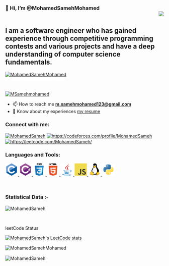 ### 👋 Hi, I’m @MohamedSamehMohamed <div align = 'right'>![](https://komarev.com/ghpvc/?username=MohamedSamehMohamed&color=blue)</div>

## I am a software engineer who has gained experience through competitive programming contests and various projects and have a deep understanding of computer science fundamentals. ##  


<p align="left"> <a href="https://github.com/ryo-ma/github-profile-trophy">
  <img src="https://github-profile-trophy.vercel.app/?username=MohamedSamehMohamed" alt="MohamedSamehMohamed" />
  </a> 
</p>
<br>

<p align="left"> <a href="https://twitter.com/MSamehmohamed" target="blank"><img src="https://img.shields.io/twitter/follow/MSamehmohamed?logo=twitter&style=for-the-badge" alt="MSamehmohamed" /></a> </p>


- 📫 How to reach me **m.samehmohamed123@gmail.com**
- 📄 Know about my experiences [my resume](https://drive.google.com/file/d/1EXJ5oBKD0LU7SFB1_k9cqiJDslx1MJgR/view?usp=sharing)

<h3 align="left">Connect with me:</h3>
<p align="left">
<a href="https://www.linkedin.com/in/mohamedsamehmohamed/" target="blank">
  <img align="center" src="https://raw.githubusercontent.com/rahuldkjain/github-profile-readme-generator/master/src/images/icons/Social/linked-in-alt.svg" alt="MohamedSameh" height="30" width="40" /></a>
<a href="https://codeforces.com/profile/MohamedSameh" target="blank"><img align="center" src="https://raw.githubusercontent.com/rahuldkjain/github-profile-readme-generator/master/src/images/icons/Social/codeforces.svg" alt="https://codeforces.com/profile/MohamedSameh" height="30" width="40" /></a>
<a href="https://leetcode.com/MohamedSameh/" target="blank"><img align="center" src="https://raw.githubusercontent.com/rahuldkjain/github-profile-readme-generator/master/src/images/icons/Social/leet-code.svg" alt="https://leetcode.com/MohamedSameh/" height="30" width="40" /></a>

</p>

<h3 align="left">Languages and Tools:</h3>
<p align="left"> 
  
  <a href="https://www.cprogramming.com/" target="_blank" rel="noreferrer"> 
  <img src="https://raw.githubusercontent.com/devicons/devicon/master/icons/c/c-original.svg" alt="c" width="40" height="40"/> </a> 
 
  <a href="https://www.w3schools.com/cs/" target="_blank" rel="noreferrer"> 
    <img src="https://raw.githubusercontent.com/devicons/devicon/master/icons/csharp/csharp-original.svg" alt="csharp" width="40" height="40"/> </a> 
 
  <a href="https://www.w3schools.com/css/" target="_blank" rel="noreferrer"> 
    <img src="https://raw.githubusercontent.com/devicons/devicon/master/icons/css3/css3-original-wordmark.svg" alt="css3" width="40" height="40"/> </a> 
 
  <a href="https://www.w3.org/html/" target="_blank" rel="noreferrer"> 
    <img src="https://raw.githubusercontent.com/devicons/devicon/master/icons/html5/html5-original-wordmark.svg" alt="html5" width="40" height="40"/> </a> 
  
  <a href="https://www.java.com" target="_blank" rel="noreferrer"> 
    <img src="https://raw.githubusercontent.com/devicons/devicon/master/icons/java/java-original.svg" alt="java" width="40" height="40"/> </a> 
  
  <a href="https://developer.mozilla.org/en-US/docs/Web/JavaScript" target="_blank" rel="noreferrer"> 
    <img src="https://raw.githubusercontent.com/devicons/devicon/master/icons/javascript/javascript-original.svg" alt="javascript" width="40" height="40"/> </a> 
  
  <a href="https://www.linux.org/" target="_blank" rel="noreferrer"> 
    <img src="https://raw.githubusercontent.com/devicons/devicon/master/icons/linux/linux-original.svg" alt="linux" width="40" height="40"/> </a> 
  
 
  <a href="https://www.python.org" target="_blank" rel="noreferrer"> 
    <img src="https://raw.githubusercontent.com/devicons/devicon/master/icons/python/python-original.svg" alt="python" width="40" height="40"/> </a> 
  
</p>

<br>
<h3>Statistical Data :-</h3>
<p><img align="center"
  src="https://github-readme-stats.vercel.app/api/top-langs?username=MohamedSamehMohamed&show_icons=true&locale=en" alt="MohamedSameh"
    bg_color=#808080/></p>

<br>
<p>leetCode Status</p>

[![MohamedSameh's LeetCode stats](https://leetcode-stats-six.vercel.app/?username=MohamedSameh)](https://github.com/KnlnKS/leetcode-stats)

<p><img align="center" src="https://github-readme-stats.vercel.app/api?username=MohamedSamehMohamed&show_icons=true&locale=en" alt="MohamedSamehMohamed" /></p>

<p><img align="center" src="https://github-readme-streak-stats.herokuapp.com/?user=MohamedSamehMohamed&show_icons=true&locale=en" alt="MohamedSameh" /></p>
